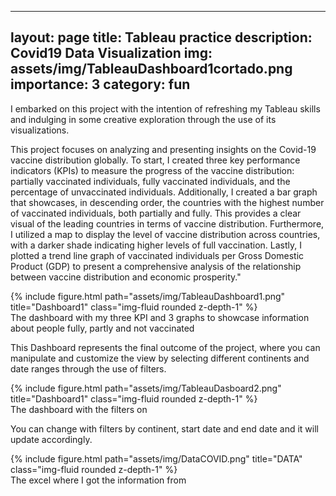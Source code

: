 
---
layout: page
title: Tableau practice
description: Covid19 Data Visualization
img: assets/img/TableauDashboard1cortado.png
importance: 3
category: fun
---

I embarked on this project with the intention of refreshing my Tableau skills and indulging in some creative exploration through the use of its visualizations.

This project focuses on analyzing and presenting insights on the Covid-19 vaccine distribution globally. To start, I created three key performance indicators (KPIs) to measure the progress of the vaccine distribution: partially vaccinated individuals, fully vaccinated individuals, and the percentage of unvaccinated individuals.
Additionally, I created a bar graph that showcases, in descending order, the countries with the highest number of vaccinated individuals, both partially and fully. This provides a clear visual of the leading countries in terms of vaccine distribution.
Furthermore, I utilized a map to display the level of vaccine distribution across countries, with a darker shade indicating higher levels of full vaccination.
Lastly, I plotted a trend line graph of vaccinated individuals per Gross Domestic Product (GDP) to present a comprehensive analysis of the relationship between vaccine distribution and economic prosperity."


<div class="row">
    <div class="col-sm mt-3 mt-md-0">
        {% include figure.html path="assets/img/TableauDashboard1.png" title="Dashboard1" class="img-fluid rounded z-depth-1" %}
    </div>
</div>
<div class="caption">
    The dashboard with my three KPI and 3 graphs to showcase information about people fully, partly and not vaccinated
</div>

This Dashboard represents the final outcome of the project, where you can manipulate and customize the view by selecting different continents and date ranges through the use of filters.

<div class="row">
    <div class="col-sm mt-3 mt-md-0">
        {% include figure.html path="assets/img/TableauDasboard2.png" title="Dashboard1" class="img-fluid rounded z-depth-1" %}
    </div>
</div>
<div class="caption">
    The dashboard with the filters on
</div>

You can change with filters by continent, start date and end date and it will update accordingly.

<div class="row">
    <div class="col-sm mt-3 mt-md-0">
        {% include figure.html path="assets/img/DataCOVID.png" title="DATA" class="img-fluid rounded z-depth-1" %}
    </div>
</div>
<div class="caption">
    The excel where I got the information from
</div>
